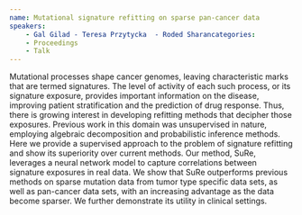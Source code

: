 ```yaml
---
name: Mutational signature refitting on sparse pan-cancer data
speakers:
	- Gal Gilad	- Teresa Przytycka	- Roded Sharancategories:
	- Proceedings
	- Talk
---
```


Mutational processes shape cancer genomes, leaving
characteristic marks that are termed signatures. The level
of activity of each such process, or its signature
exposure, provides important information on the disease,
improving patient stratification and the prediction of drug
response. Thus, there is growing interest in developing
refitting methods that decipher those exposures. Previous
work in this domain was unsupervised in nature, employing
algebraic decomposition and probabilistic inference methods.
Here we provide a supervised approach to the problem of
signature refitting and show its superiority over current
methods. Our method, SuRe, leverages a neural network model
to capture correlations between signature exposures in real
data. We show that SuRe outperforms previous methods on
sparse mutation data from tumor type specific data sets, as
well as pan-cancer data sets, with an increasing advantage
as the data become sparser. We further demonstrate its
utility in clinical settings.